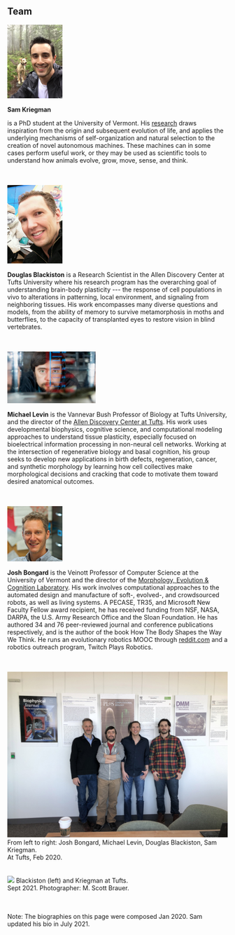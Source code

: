 ## Team

[<img src="/img/sam.jpg" width="25%">](https://skriegman.github.io)<br>

**Sam Kriegman**
<!-- was a PhD student when CDOs were first reported in Jan 2020.
Sam is currently a Postdoctoral Fellow at Tufts University and Harvard University. -->
is a PhD student at the University of Vermont.
His [research](https://scholar.google.com/citations?user=DCIwaLwAAAAJ) draws inspiration from the origin and subsequent evolution of life, 
and applies the underlying mechanisms of self-organization and natural selection
to the creation of novel autonomous machines.
These machines can in some cases perform useful work, 
or they may be used as scientific tools to understand how animals evolve, grow, move, sense, and think. 
<br><br><br>


<img src="/img/doug.jpg" width="25%">

**Douglas Blackiston** is a Research Scientist in the Allen Discovery Center at Tufts University where his research program has the overarching goal of understanding brain-body plasticity --- the response of cell populations in vivo to alterations in patterning, local environment, and signaling from neighboring tissues.  His work encompasses many diverse questions and models, from the ability of memory to survive metamorphosis in moths and butterflies, to the capacity of transplanted eyes to restore vision in blind vertebrates.
<br><br><br>

<img src="/img/mike.jpg" width="40%">

**Michael Levin** is the Vannevar Bush Professor of Biology at Tufts University, and the director of the [Allen Discovery Center at Tufts](https://allencenter.tufts.edu/). His work uses developmental biophysics, cognitive science, and computational modeling approaches to understand tissue plasticity, especially focused on bioelectrical information processing in non-neural cell networks. Working at the intersection of regenerative biology and basal cognition, his group seeks to develop new applications in birth defects, regeneration, cancer, and synthetic morphology by learning how cell collectives make morphological decisions and cracking that code to motivate them toward desired anatomical outcomes.
<br><br><br>

<img src="/img/josh.jpg" width="25%">

**Josh Bongard** is the Veinott Professor of Computer Science at the University of Vermont and the director of the [Morphology, Evolution & Cognition Laboratory](https://www.meclab.org/). His work involves computational approaches to the automated design and manufacture of soft-, evolved-, and crowdsourced robots, as well as living systems. A PECASE, TR35, and Microsoft New Faculty Fellow award recipient, he has received funding from NSF, NASA, DARPA, the U.S. Army Research Office and the Sloan Foundation. He has authored 34 and 76 peer-reviewed journal and conference publications respectively, and is the author of the book How The Body Shapes the Way We Think. He runs an evolutionary robotics MOOC through [reddit.com](https://www.reddit.com/r/ludobots/wiki/index#welcome) and a robotics outreach program, Twitch Plays Robotics.
<br><br><br>

<img src="/img/TheDreamTeam.jpg">
From left to right: Josh Bongard, Michael Levin, Douglas Blackiston, Sam Kriegman.
<br>
At Tufts, Feb 2020.
<br><br><br>


<img src="https://skriegman.github.io/img/sam+doug.jpeg">
<!-- Sam Kriegman, Xenobots, Doug Blackiston -->
Blackiston (left) and Kriegman at Tufts.
<br>
Sept 2021. Photographer: M. Scott Brauer.
<br><br><br>


Note: The biographies on this page were composed Jan 2020. 
Sam updated his bio in July 2021.
